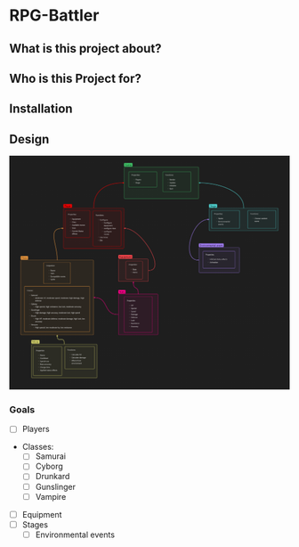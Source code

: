 # RPG-Battler

## What is this project about?

## Who is this Project for?

## Installation

## Design
![Game Breakdown](images/game-breakdown.png)

### Goals

- [ ] Players
- Classes:
	- [ ] Samurai
	- [ ] Cyborg
	- [ ] Drunkard
	- [ ] Gunslinger
	- [ ] Vampire
- [ ] Equipment
- [ ] Stages
	- [ ] Environmental events